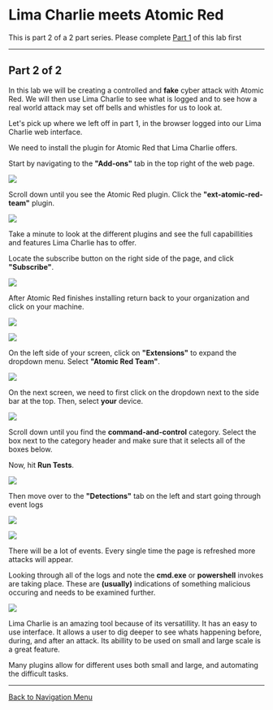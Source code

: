 # Lima Charlie meets Atomic Red

This is part 2 of a 2 part series. Please complete <a href="https://github.com/strandjs/IntroLabs/blob/master/IntroClassFiles/Tools/IntroClass/limacharlie/limacharlie.md">Part 1</a> of this lab first

---

**Part 2 of 2**
---

In this lab we will be creating a controlled and **fake** cyber attack with Atomic Red.  We will then use Lima Charlie to see what is logged and to see how a real world attack may set off bells and whistles for us to look at.

Let's pick up where we left off in part 1, in the browser logged into our Lima Charlie web interface.

We need to install the plugin for Atomic Red that Lima Charlie offers.

Start by navigating to the **"Add-ons"** tab in the top right of the web page.

![](attachments/ADDONS.PNG)

Scroll down until you see the Atomic Red plugin. Click the **"ext-atomic-red-team"** plugin.

![](attachments/AR.PNG)

Take a minute to look at the different plugins and see the full capabillities and features Lima Charlie has to offer.

Locate the subscribe button on the right side of the page, and click **"Subscribe"**.

![](attachments/SUBSCRIBE.PNG)

After Atomic Red finishes installing return back to your organization and click on your machine.

![](attachments/navtoorganizations.png)

![](attachments/selectorganization.png)

On the left side of your screen, click on **"Extensions"** to expand the dropdown menu. Select **"Atomic Red Team"**.

![](attachments/extensions.png)

On the next screen, we need to first click on the dropdown next to the side bar at the top. Then, select **your** device.

![](attachments/selectdevice.png)

Scroll down until you find the **command-and-control** category. Select the box next to the category header and make sure that it selects all of the boxes below.

Now, hit **Run Tests**.

![](attachments/C2ALL.PNG)

Then move over to the **"Detections"** tab on the left and start going through event logs

![](attachments/detections.png)

![](attachments/logsscreen.png)

There will be a lot of events.  Every single time the page is refreshed more attacks will appear.

Looking through all of the logs and note the **cmd.exe** or **powershell** invokes are taking place. These are **(usually)** indications of something malicious occuring and needs to be examined further.

![](attachments/DETECTED.PNG)

Lima Charlie is an amazing tool because of its versatillity. It has an easy to use interface. It allows a user to dig deeper to see whats happening before, during, and after an attack. Its abillity to be used on small and large scale is a great feature. 

Many plugins allow for different uses both small and large, and automating the difficult tasks.

***

[Back to Navigation Menu](/IntroClassFiles/navigation.md)